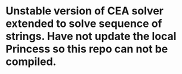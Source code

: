 # Unstable version of CEA solver extended to solve sequence of strings. Have not update the local Princess so this repo can not be compiled.
